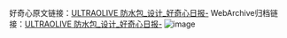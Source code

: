 好奇心原文链接：[ULTRAOLIVE 防水包_设计_好奇心日报-](https://www.qdaily.com/articles/2908.html)
WebArchive归档链接：[ULTRAOLIVE 防水包_设计_好奇心日报-](http://web.archive.org/web/20190623151643/https://www.qdaily.com/articles/2908.html)
![image](http://ww3.sinaimg.cn/large/007d5XDply1g3v6teacevj30u02oidzu)